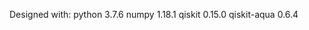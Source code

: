 Designed with:
        python                    3.7.6
        numpy                     1.18.1
        qiskit                    0.15.0
        qiskit-aqua               0.6.4
